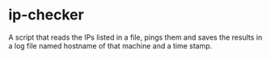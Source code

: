 # ip-checker
A script that reads the IPs listed in a file, pings them and saves the results in a log file named hostname of that machine and a time stamp.
